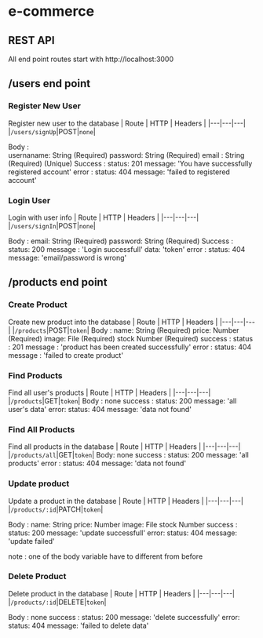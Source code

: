 # e-commerce

## REST API
All end point routes start with http://localhost:3000
## /users end point

### **Register New User**

Register new user to the database
| Route | HTTP | Headers |
|---|---|---|
|`/users/signUp`|POST|`none`|

Body :  
   usernaname: String (Required)
   password: String (Required)
   email : String (Required) (Unique)
Success :
   status: 201
   message: 'You have successfully registered account'
error :
   status: 404
   message: 'failed to registered account'

### **Login User**

Login with user info
| Route | HTTP | Headers |
|---|---|---|
|`/users/signIn`|POST|`none`|

Body :
   email: String (Required)
   password: String (Required)
Success :
   status: 200
   message : 'Login successfull'
   data: 'token'
error :
   status: 404
   message: 'email/password is wrong'

## /products end point

### **Create Product**

Create new product into the database
| Route | HTTP | Headers |
|---|---|---|
|`/products`|POST|`token`|
Body :
   name: String (Required)
   price: Number (Required)
   image: File (Required)
   stock Number (Required)
success :
   status : 201
   message : 'product has been created successfully'
error :
   status: 404
   message : 'failed to create product'

### **Find Products**

Find all user's products
| Route | HTTP | Headers |
|---|---|---|
|`/products`|GET|`token`|
Body :
   none
success :
   status: 200
   message: 'all user's data'
error:
   status: 404
   message: 'data not found'
   
### **Find All Products**

Find all products in the database
| Route | HTTP | Headers |
|---|---|---|
|`/products/all`|GET|`token`|
Body:
   none
success :
   status: 200
   message: 'all products'
error :
   status: 404
   message: 'data not found'

### **Update product**

Update a product in the database
| Route | HTTP | Headers |
|---|---|---|
|`/products/:id`|PATCH|`token`|

Body :
   name: String 
   price: Number 
   image: File 
   stock Number 
success :
   status: 200
   message: 'update successfull'
error:
   status: 404
   message: 'update failed'

note : one of the body variable have to different from before 

### **Delete Product**
Delete product in the database
| Route | HTTP | Headers |
|---|---|---|
|`/products/:id`|DELETE|`token`|

Body :
   none
success :
   status: 200
   message: 'delete successfully'
error:
   status: 404
   message: 'failed to delete data'

